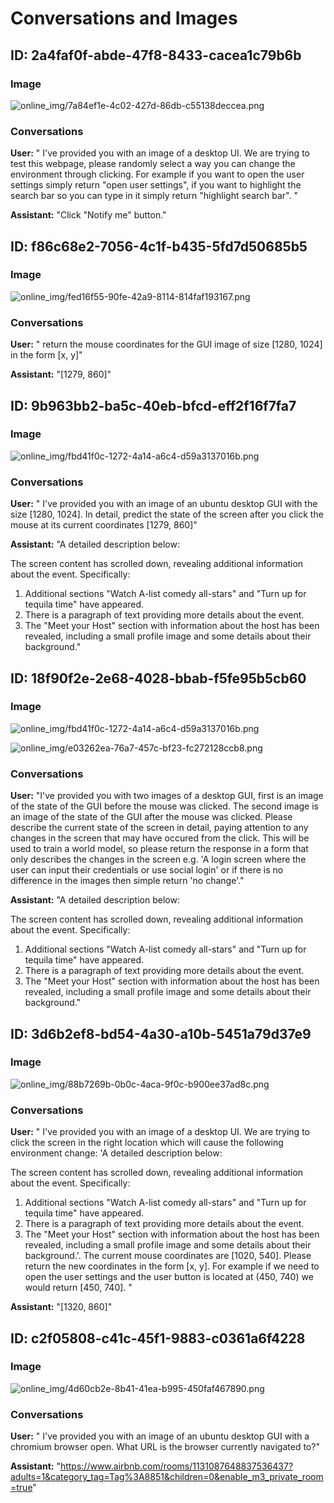 # Conversations and Images

## ID: 2a4faf0f-abde-47f8-8433-cacea1c79b6b

### Image
![online_img/7a84ef1e-4c02-427d-86db-c55138deccea.png](online_img/7a84ef1e-4c02-427d-86db-c55138deccea.png)

### Conversations
**User:** "<ImageHere> I've provided you with an image of a desktop UI. We are trying to test this webpage, please randomly select a way you can change the environment through clicking.
For example if you want to open the user settings simply return "open user settings", if you want to highlight the search bar so you can type in it simply return "highlight search bar".
"

**Assistant:** "Click "Notify me" button."

## ID: f86c68e2-7056-4c1f-b435-5fd7d50685b5

### Image
![online_img/fed16f55-90fe-42a9-8114-814faf193167.png](online_img/fed16f55-90fe-42a9-8114-814faf193167.png)

### Conversations
**User:** "<ImageHere> return the mouse coordinates for the GUI image of size [1280, 1024] in the form [x, y]"

**Assistant:** "[1279, 860]"

## ID: 9b963bb2-ba5c-40eb-bfcd-eff2f16f7fa7

### Image
![online_img/fbd41f0c-1272-4a14-a6c4-d59a3137016b.png](online_img/fbd41f0c-1272-4a14-a6c4-d59a3137016b.png)

### Conversations
**User:** "<ImageHere> I've provided you with an image of an ubuntu desktop GUI with the size [1280, 1024]. In detail, predict the state of the screen after you click the mouse at its current coordinates [1279, 860]"

**Assistant:** "A detailed description below:

The screen content has scrolled down, revealing additional information about the event. Specifically:
1. Additional sections "Watch A-list comedy all-stars" and "Turn up for tequila time" have appeared.
2. There is a paragraph of text providing more details about the event.
3. The "Meet your Host" section with information about the host has been revealed, including a small profile image and some details about their background."

## ID: 18f90f2e-2e68-4028-bbab-f5fe95b5cb60

### Image
![online_img/fbd41f0c-1272-4a14-a6c4-d59a3137016b.png](online_img/fbd41f0c-1272-4a14-a6c4-d59a3137016b.png)

![online_img/e03262ea-76a7-457c-bf23-fc272128ccb8.png](online_img/e03262ea-76a7-457c-bf23-fc272128ccb8.png)

### Conversations
**User:** "I've provided you with two images of a desktop GUI, first is an image of the state of the GUI before the mouse was clicked. 
The second image is an image of the state of the GUI after the mouse was clicked. Please describe the current state of the screen in detail, paying attention to any changes in the screen that may have occured from the click. 
This will be used to train a world model, so please return the response in a form that only describes the changes in the screen e.g. 'A login screen where the user can input their credentials or use social login' 
or if there is no difference in the images then simple return 'no change'."

**Assistant:** "A detailed description below:

The screen content has scrolled down, revealing additional information about the event. Specifically:
1. Additional sections "Watch A-list comedy all-stars" and "Turn up for tequila time" have appeared.
2. There is a paragraph of text providing more details about the event.
3. The "Meet your Host" section with information about the host has been revealed, including a small profile image and some details about their background."

## ID: 3d6b2ef8-bd54-4a30-a10b-5451a79d37e9

### Image
![online_img/88b7269b-0b0c-4aca-9f0c-b900ee37ad8c.png](online_img/88b7269b-0b0c-4aca-9f0c-b900ee37ad8c.png)

### Conversations
**User:** "<ImageHere> I've provided you with an image of a desktop UI. We are trying to click the screen in the right location which will cause the following environment change: 'A detailed description below:

The screen content has scrolled down, revealing additional information about the event. Specifically:
1. Additional sections "Watch A-list comedy all-stars" and "Turn up for tequila time" have appeared.
2. There is a paragraph of text providing more details about the event.
3. The "Meet your Host" section with information about the host has been revealed, including a small profile image and some details about their background.'.
The current mouse coordinates are [1020, 540]. Please return the new coordinates in the form [x, y]. For example if we need to open the user settings and the user button is located at (450, 740) we would return [450, 740].
    "

**Assistant:** "[1320, 860]"

## ID: c2f05808-c41c-45f1-9883-c0361a6f4228

### Image
![online_img/4d60cb2e-8b41-41ea-b995-450faf467890.png](online_img/4d60cb2e-8b41-41ea-b995-450faf467890.png)

### Conversations
**User:** "<ImageHere> I've provided you with an image of an ubuntu desktop GUI with a chromium browser open. What URL is the browser currently navigated to?"

**Assistant:** "https://www.airbnb.com/rooms/1131087648837536437?adults=1&category_tag=Tag%3A8851&children=0&enable_m3_private_room=true"

